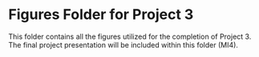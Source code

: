 # Figures Folder for Project 3

This folder contains all the figures utilized for the completion of Project 3. The final project presentation will be included within this folder (MI4).
